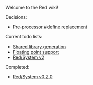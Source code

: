 Welcome to the Red wiki!

Decisions:
* [Pre-processor #define replacement](https://github.com/dockimbel/Red/wiki/Alternatives-to-Red-System-pre-processor-%23define)

Current todo lists:

* [Shared library generation](https://github.com/dockimbel/Red/wiki/Shared-library-generation-todo-list)
* [Floating point support](https://github.com/dockimbel/Red/wiki/Floating-point-support-todo-list)
* [Red/System v2](https://github.com/dockimbel/Red/wiki/Red-System-v2-Wish-List)

Completed:

* [Red/System v0.2.0](https://github.com/dockimbel/Red/wiki/Red-System-v0.2.0-todo-list)